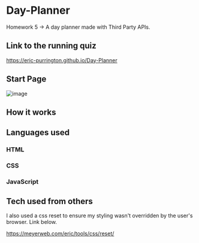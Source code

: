 # Day-Planner
Homework 5 -> A day planner made with Third Party APIs. 
## Link to the running quiz
https://eric-purrington.github.io/Day-Planner

## Start Page
![image](?)

## How it works


## Languages used

### HTML
 
### CSS

### JavaScript


## Tech used from others                                                                                                     
I also used a css reset to ensure my styling wasn't overridden by the user's browser. Link below.
         
https://meyerweb.com/eric/tools/css/reset/